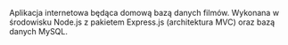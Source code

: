 Aplikacja internetowa będąca domową bazą danych filmów. Wykonana w środowisku Node.js z pakietem Express.js (architektura MVC) oraz bazą danych MySQL.